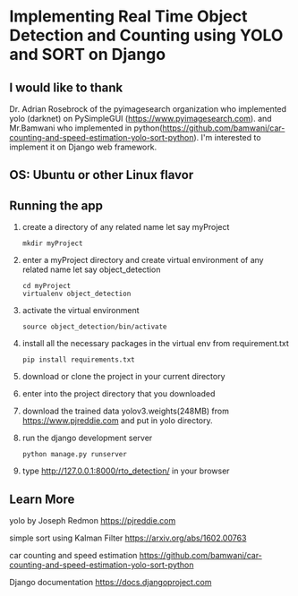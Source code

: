
# Implementing Real Time Object Detection and Counting using YOLO and SORT on Django 

 

## I would like to thank
Dr. Adrian Rosebrock of the pyimagesearch organization who implemented yolo (darknet) on PySimpleGUI
(https://www.pyimagesearch.com). and Mr.Bamwani who implemented in python(https://github.com/bamwani/car-counting-and-speed-estimation-yolo-sort-python). I'm interested to implement it on Django web framework.
 

## OS: Ubuntu or other Linux flavor 


## Running the app
1. create a directory of any related name let say myProject
	```
	mkdir myProject
	```	
2. enter a myProject directory and create virtual environment of any related name let say object_detection
	```
    cd myProject 
	virtualenv object_detection
	```
3. activate the virtual environment
	```
	source object_detection/bin/activate
	```
4. install all the necessary packages in the virtual env from requirement.txt
	```
	pip install requirements.txt
	```

5. download or clone the project in your current directory

6. enter into the project directory that you downloaded
	 
7. download the trained data yolov3.weights(248MB) from https://www.pjreddie.com and put in yolo directory.
8. run the django development server 
	```
	python manage.py runserver
	```

9. type http://127.0.0.1:8000/rto_detection/ in your browser 

## Learn More

yolo by Joseph Redmon
https://pjreddie.com

simple sort using Kalman Filter
https://arxiv.org/abs/1602.00763

car counting and speed estimation
https://github.com/bamwani/car-counting-and-speed-estimation-yolo-sort-python

Django documentation
https://docs.djangoproject.com

 

